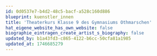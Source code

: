 ```yaml
---
id: 0d0537e7-b4d2-48c5-bacf-a528c160d886
blueprint: kuenstler_innen
title: 'Theaterkurs Klasse 9 des Gymnasiums Othmarschen'
hat_eigene_website_has_own_website: false
biographie_eintragen_create_artist_s_biography: false
updated_by: b1a43fd3-c865-4122-b6cc-50cfa81a1985
updated_at: 1746685279
---
```

